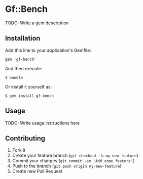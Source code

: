 # Gf::Bench

TODO: Write a gem description

## Installation

Add this line to your application's Gemfile:

    gem 'gf-bench'

And then execute:

    $ bundle

Or install it yourself as:

    $ gem install gf-bench

## Usage

TODO: Write usage instructions here

## Contributing

1. Fork it
2. Create your feature branch (`git checkout -b my-new-feature`)
3. Commit your changes (`git commit -am 'Add some feature'`)
4. Push to the branch (`git push origin my-new-feature`)
5. Create new Pull Request
